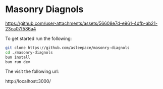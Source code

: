 # Masonry Diagnols

https://github.com/user-attachments/assets/56608e7d-e961-4dfb-ab21-23ca07f586a4

To get started run the following:

```bash
git clone https://github.com/asleepace/masonry-diagnols
cd ./masonry-diagnols
bun install
bun run dev
```
The visit the following url:

http://localhost:3000/

